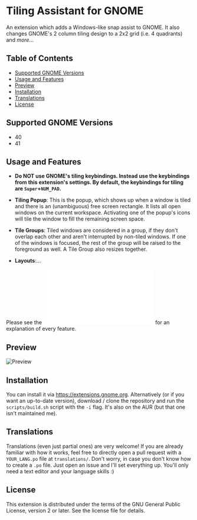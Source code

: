# Tiling Assistant for GNOME

An extension which adds a Windows-like snap assist to GNOME. It also changes GNOME's 2 column tiling design to a 2x2 grid (i.e. 4 quadrants) and *more*...

## Table of Contents
- [Supported GNOME Versions](#Supported-GNOME-Versions)
- [Usage and Features](#Usage-and-Features)
- [Preview](#Preview)
- [Installation](#Installation)
- [Translations](#Translations)
- [License](#License)

## Supported GNOME Versions

- 40
- 41

## Usage and Features

- **Do NOT use GNOME's tiling keybindings. Instead use the keybindings from this extension's settings. By default, the keybindings for tiling are `Super`+`NUM_PAD`.**

- **Tiling Popup**: This is the popup, which shows up when a window is tiled and there is an (unambiguous) free screen rectangle. It lists all open windows on the current workspace. Activating one of the popup's icons will tile the window to fill the remaining screen space.

- **Tile Groups**: Tiled windows are considered in a group, if they don't overlap each other and aren't interrupted by non-tiled windows. If one of the windows is focused, the rest of the group will be raised to the foreground as well. A Tile Group also resizes together.

- **Layouts**:...

Please see the ![Guide](GUIDE.md) for an explanation of every feature.

## Preview

![Preview](media/preview.gif)

## Installation

You can install it via https://extensions.gnome.org. Alternatively (or if you want an up-to-date version), download / clone the repository and run the `scripts/build.sh` script with the `-i` flag. It's also on the AUR (but that one isn't maintained me).

## Translations

Translations (even just partial ones) are very welcome!
If you are already familiar with how it works, feel free to directly open a pull request with a `YOUR_LANG.po` file at `translations/`.
Don't worry, in case you don't know how to create a `.po` file. Just open an issue and I'll set everything up. You'll only need a text editor and your language skills :)

## License

This extension is distributed under the terms of the GNU General Public License, version 2 or later. See the license file for details.

